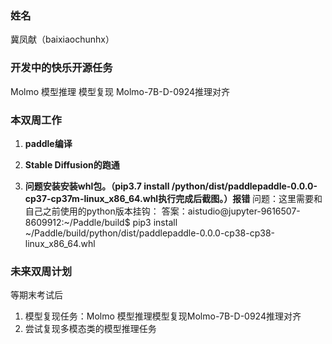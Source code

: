 ### 姓名

冀凤献（baixiaochunhx）

### 开发中的快乐开源任务

Molmo 模型推理	模型复现	Molmo-7B-D-0924推理对齐

### 本双周工作

1. **paddle编译**

2. **Stable Diffusion的跑通**

3. **问题安装安装whl包。（pip3.7 install /python/dist/paddlepaddle-0.0.0-cp37-cp37m-linux_x86_64.whl执行完成后截图。）报错**
   问题：这里需要和自己之前使用的python版本挂钩：
      答案：aistudio@jupyter-9616507-8609912:~/Paddle/build$ pip3 install ~/Paddle/build/python/dist/paddlepaddle-0.0.0-cp38-cp38-linux_x86_64.whl

### 未来双周计划
等期末考试后
1. 模型复现任务：Molmo 模型推理模型复现Molmo-7B-D-0924推理对齐
2. 尝试复现多模态类的模型推理任务

